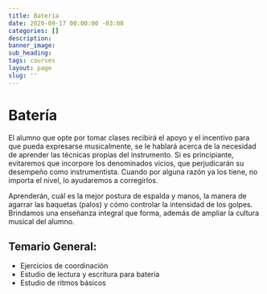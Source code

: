 ```yaml
---
title: Batería
date: 2020-09-17 00:00:00 -03:00
categories: []
description:
banner_image:
sub_heading:
tags: courses
layout: page
slug: ''
---
```


# Batería
El alumno que opte por tomar clases recibirá el apoyo y el incentivo para que pueda expresarse
musicalmente, se le hablará acerca de la necesidad de aprender las técnicas propias del instrumento.
Si es principiante, evitaremos que incorpore los denominados vicios, que perjudicarán su
desempeño como instrumentista. Cuando por alguna razón ya los tiene, no importa el nivel,
lo ayudaremos a corregirlos.

Aprenderán, cuál es la mejor postura de espalda y manos, la manera de agarrar las baquetas (palos) y
cómo controlar la intensidad de los golpes.
Brindamos una enseñanza integral que forma, además de ampliar la cultura musical del alumno.

## Temario General:

* Ejercicios de coordinación
* Estudio de lectura y escritura para batería
* Estudio de ritmos básicos
